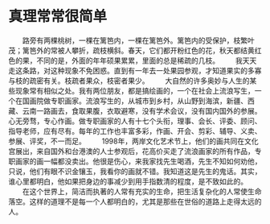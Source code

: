 # 真理常常很简单
　　路旁有两棵桃树，一棵在篱笆内，一棵在篱笆外。篱笆内的受保护，枝繁叶茂；篱笆外的常被人攀折，疏枝横斜。春天，它们都开粉红色的花，秋天都结黄红色的果，不同的是，外面的年年硕果累累，里面的总是稀疏的几枝。 
　　我天天走这条路，对这种现象不免困惑。直到有一年去一处果园参观，才知道果实的多寡与枝的疏密有关。枝疏者果众，枝密者果少。 
　　大自然的许多奥妙与人生的某些现象常有相似之处。我有两位朋友，都是搞绘画的，一个在社会上流浪写生，一个在国画院做专职画家。流浪写生的，从城市到乡村，从山野到海滨，新疆、西藏、云南一路画去，食取果腹，衣取避寒，没有学术会议，没有国内国外的参展。心无旁骛，专心作画。做专职画家的人有十七个头衔，理事、会长、评委、顾问、指导老师，应有尽有。每年的工作也丰富多彩，作画、开会、剪彩、辅导、义卖、参展、评奖，不一而足。 
　　1998年，两岸文化艺术节上，他们的画共同在文化宫展出，来自国外和台港澳的人士参观后，花高价买走了流浪画家的所有作品，专职画家的画一幅都没卖出。他很是伤心，来我家找先生喝酒，先生不知如何劝他，只说，他们有眼不识金镶玉，我看你的画就不错。我知道这是先生的鬼话。其实，谁心里都明白，他如果把身边的事减少到用手指数清的程度，是不致如此的。 
　　在这个世界上，简洁而执著的人常有充实的生命，把生活复杂化的人常使生命落空。这样的道理不是每一个人都明白的，尤其是那些在世俗的道路上走得太远的人。
 